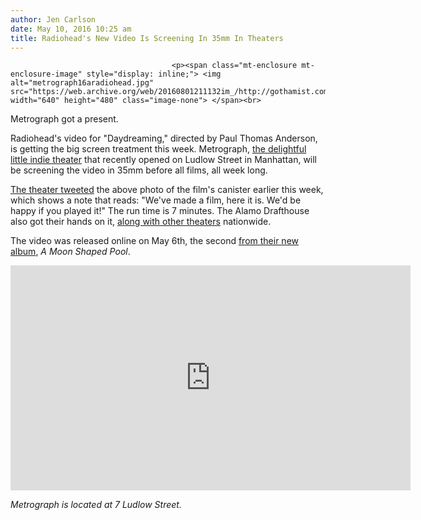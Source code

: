 ```yaml
---
author: Jen Carlson
date: May 10, 2016 10:25 am
title: Radiohead's New Video Is Screening In 35mm In Theaters
---
```


	
										<p><span class="mt-enclosure mt-enclosure-image" style="display: inline;"> <img alt="metrograph16aradiohead.jpg" src="https://web.archive.org/web/20160801211132im_/http://gothamist.com/attachments/arts_jen/metrograph16aradiohead.jpg" width="640" height="480" class="image-none"> </span><br>
<span class="photo_caption">Metrograph got a present.</span></p>

<p>Radiohead&apos;s video for &quot;Daydreaming,&quot; directed by Paul Thomas Anderson, is getting the big screen treatment this week. Metrograph, <a href="https://web.archive.org/web/20160801211132/http://gothamist.com/2016/03/03/metrograph_movie_theater.php">the delightful little indie theater</a> that recently opened on Ludlow Street in Manhattan, will be screening the video in 35mm before all films, all week long.</p>

<p><a href="https://web.archive.org/web/20160801211132/https://twitter.com/MetrographNYC/status/729325950832365572">The theater tweeted</a> the above photo of the film&apos;s canister earlier this week, which shows a note that reads: &quot;We&apos;ve made a film, here it is. We&apos;d be happy if you played it!&quot; The run time is 7 minutes. The Alamo Drafthouse also got their hands on it, <a href="https://web.archive.org/web/20160801211132/http://www.ew.com/article/2016/05/08/radiohead-daydreaming-video-theaters">along with other theaters</a> nationwide.</p>

<p>The video was released online on May 6th, the second <a href="https://web.archive.org/web/20160801211132/http://gothamist.com/2016/05/06/radiohead_new_album_sunday.php">from their new album</a>, <em>A Moon Shaped Pool</em>.</p>

<p><iframe width="640" height="360" src="https://web.archive.org/web/20160801211132if_/https://www.youtube.com/embed/TTAU7lLDZYU" frameborder="0" allowfullscreen></iframe></p>

<p><em>Metrograph is located at 7 Ludlow Street.</em></p>					
										
									
				